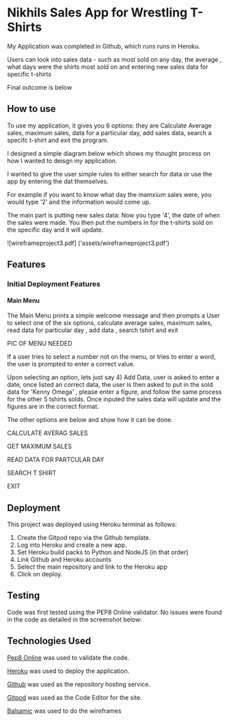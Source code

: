 # Nikhils Sales App for Wrestling T-Shirts 

My Application was completed in Github, which runs runs in Heroku.

Users can look into sales data - such as most sold on any day, the average , what days were the shirts most sold on and entering new sales data for specific t-shirts

Final outcome is below


## How to use

To use my application, it gives you 6 options: they are Calculate Average sales, maximum sales, data for a particular day, add sales data, search a specifc t-shirt and exit the program.

I designed a simple diagram below which shows my thought process on how I wanted to deisgn my application. 

I wanted to give the user simple rules to either search for data or use the app by entering the dat themselves.

For example if you want to know what day the mamxium sales were, you would type '2' and the information would come up.

The main part is putting new sales data: Now you type '4', the date of when the sales were made. You then put the numbers in for the t-shirts sold on the specific day and it will update.

![wireframeproject3.pdf] ('assets/wireframeproject3.pdf')

## Features

### Initial Deployment Features

#### Main Menu

The Main Menu prints a simple welcome message and then prompts a User to select one of the six options, calculate average sales, maximum sales, read data for particular day , add data , search tshirt and exit

PIC OF MENU NEEDED 

If a user tries to select a number not on the menu, or tries to enter a word, the user is prompted to enter a correct value.

Upon selecting an option, lets just say 4) Add Data, user is asked to enter a date, once listed an correct data, the user is then asked to put in the sold data for 'Kenny Omega' , please enter a figure, and follow the same process for the other 5 tshirts solds. Once inputed the sales data will update and the figures are in the correct format.

The other options are below and show how it can be done.

CALCULATE AVERAG SALES

GET MAXIMUM SALES

READ DATA FOR PARTCULAR DAY


SEARCH T SHIRT

EXIT



## Deployment

This project was deployed using  Heroku terminal as follows:

1. Create the Gitpod repo via the Github template.
2. Log into Heroku and create a new app.
3. Set Heroku build packs to Python and NodeJS (in that order)
4. Link Github and Heroku accounts
5. Select the main repository and link to the Heroku app
6. Click on deploy.

## Testing

Code was first tested using the PEP8 Online validator. No issues were found in the code as detailed in the screenshot below:

## Technologies Used

[Pep8 Online](http://pep8online.com/) was used to validate the code.

[Heroku](https://www.heroku.com) was used to deploy the application.

[Github](https://github.com/nikhilkalhan92) was used as the repository hosting service.

[Gitpod](https://www.gitpod.io/) was used as the Code Editor for the site.

[Balsamic](https://balsamiq.com/) was used to do the wireframes

